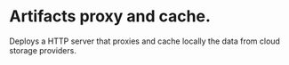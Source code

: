 # Artifacts proxy and cache.

Deploys a HTTP server that proxies and cache locally the data
from cloud storage providers.
